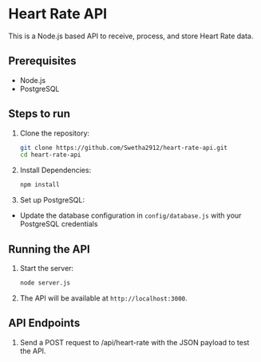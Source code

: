 # Heart Rate API

This is a Node.js based API to receive, process, and store Heart Rate data.

## Prerequisites

- Node.js
- PostgreSQL

## Steps to run

1. Clone the repository:
   ```bash
   git clone https://github.com/Swetha2912/heart-rate-api.git
   cd heart-rate-api
   ```

2. Install Dependencies:
    ```bash
    npm install
    ```
3. Set up PostgreSQL:
- Update the database configuration in `config/database.js` with your PostgreSQL credentials

## Running the API

1. Start the server:
    ```bash
    node server.js
    ```
2. The API will be available at `http://localhost:3000`.

## API Endpoints

1. Send a POST request to /api/heart-rate with the JSON payload to test the API.




